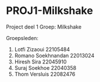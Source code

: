 # PROJ1-Milkshake
Project deel 1
Groep: Milkshake

Groepsleden: 
1. Lotfi Zizaoui 22105484
2. Romano Soekhnandan 22013024
3. Hiresh Sira 22045910
4. Suraj Soekhoe 22040358
5. Thom Versluis 22082476

